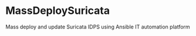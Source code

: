 MassDeploySuricata
==================

Mass deploy and update Suricata IDPS using Ansible IT automation platform
